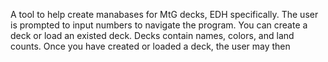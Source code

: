 A tool to help create manabases for MtG decks, EDH specifically. The user is prompted to input numbers to navigate the program. You can create a deck or load an existed deck. Decks contain names, colors, and land counts. Once you have created or loaded a deck, the user may then
